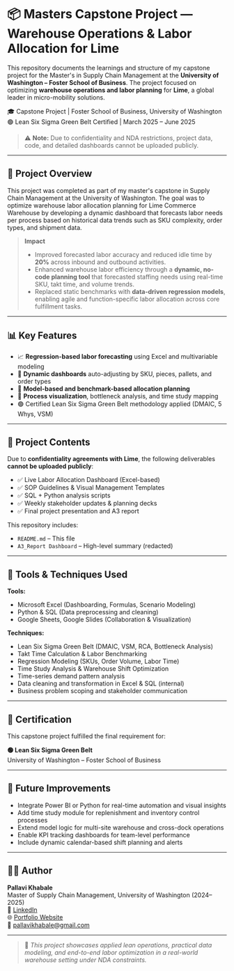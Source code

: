 # 📦 Masters Capstone Project — Warehouse Operations & Labor Allocation for Lime

This repository documents the learnings and structure of my capstone project for the Master's in Supply Chain Management at the **University of Washington – Foster School of Business**. The project focused on optimizing **warehouse operations and labor planning** for **Lime**, a global leader in micro-mobility solutions.

🎓 Capstone Project | Foster School of Business, University of Washington  
🟢 Lean Six Sigma Green Belt Certified | March 2025 – June 2025  

> ⚠️ **Note:** Due to confidentiality and NDA restrictions, project data, code, and detailed dashboards cannot be uploaded publicly.

---

## 📌 Project Overview

This project was completed as part of my master's capstone in Supply Chain Management at the University of Washington. The goal was to optimize warehouse labor allocation planning for Lime Commerce Warehouse by developing a dynamic dashboard that forecasts labor needs per process based on historical data trends such as SKU complexity, order types, and shipment data.

> **Impact**  
> - Improved forecasted labor accuracy and reduced idle time by **20%** across inbound and outbound activities.  
> - Enhanced warehouse labor efficiency through a **dynamic, no-code planning tool** that forecasted staffing needs using real-time SKU, takt time, and volume trends.  
> - Replaced static benchmarks with **data-driven regression models**, enabling agile and function-specific labor allocation across core fulfillment tasks.

---

## 📊 Key Features

- 📈 **Regression-based labor forecasting** using Excel and multivariable modeling  
- 🔄 **Dynamic dashboards** auto-adjusting by SKU, pieces, pallets, and order types  
- 🧠 **Model-based and benchmark-based allocation planning**  
- 📍 **Process visualization**, bottleneck analysis, and time study mapping  
- 🟢 Certified Lean Six Sigma Green Belt methodology applied (DMAIC, 5 Whys, VSM)

---

## 📁 Project Contents

Due to **confidentiality agreements with Lime**, the following deliverables **cannot be uploaded publicly**:

- ✅ Live Labor Allocation Dashboard (Excel-based)
- ✅ SOP Guidelines & Visual Management Templates
- ✅ SQL + Python analysis scripts
- ✅ Weekly stakeholder updates & planning decks
- ✅ Final project presentation and A3 report

This repository includes:
- `README.md` – This file
- `A3_Report Dashboard` – High-level summary (redacted)

---

## 🧪 Tools & Techniques Used

**Tools:**
- Microsoft Excel (Dashboarding, Formulas, Scenario Modeling)
- Python & SQL (Data preprocessing and cleaning)
- Google Sheets, Google Slides (Collaboration & Visualization)

**Techniques:**
- Lean Six Sigma Green Belt (DMAIC, VSM, RCA, Bottleneck Analysis)
- Takt Time Calculation & Labor Benchmarking
- Regression Modeling (SKUs, Order Volume, Labor Time)
- Time Study Analysis & Warehouse Shift Optimization
- Time-series demand pattern analysis
- Data cleaning and transformation in Excel & SQL (internal)
- Business problem scoping and stakeholder communication

---

## 📜 Certification

This capstone project fulfilled the final requirement for:

**🟢 Lean Six Sigma Green Belt**  
University of Washington – Foster School of Business

---

## 🔭 Future Improvements

- Integrate Power BI or Python for real-time automation and visual insights  
- Add time study module for replenishment and inventory control processes  
- Extend model logic for multi-site warehouse and cross-dock operations  
- Enable KPI tracking dashboards for team-level performance  
- Include dynamic calendar-based shift planning and alerts  

---

## 👩‍💻 Author

**Pallavi Khabale**  
Master of Supply Chain Management, University of Washington (2024–2025)  
🔗 [LinkedIn](https://www.linkedin.com/in/pallavi-khabale)  
🌐 [Portfolio Website](https://pallavi-khabale.github.io/PallaviKhabalePortfolio/)  
📧 pallavikhabale@gmail.com

---

> 📝 *This project showcases applied lean operations, practical data modeling, and end-to-end labor optimization in a real-world warehouse setting under NDA constraints.*
